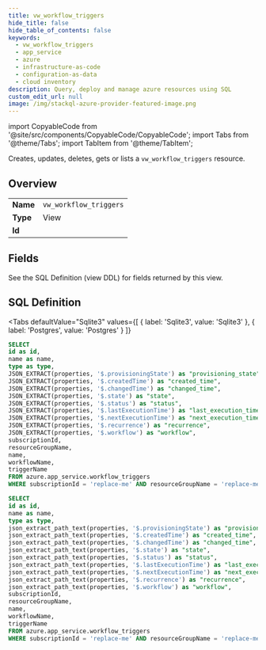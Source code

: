 ```yaml
--- 
title: vw_workflow_triggers
hide_title: false
hide_table_of_contents: false
keywords:
  - vw_workflow_triggers
  - app_service
  - azure
  - infrastructure-as-code
  - configuration-as-data
  - cloud inventory
description: Query, deploy and manage azure resources using SQL
custom_edit_url: null
image: /img/stackql-azure-provider-featured-image.png
---
```


import CopyableCode from '@site/src/components/CopyableCode/CopyableCode';
import Tabs from '@theme/Tabs';
import TabItem from '@theme/TabItem';

Creates, updates, deletes, gets or lists a <code>vw_workflow_triggers</code> resource.

## Overview
<table><tbody>
<tr><td><b>Name</b></td><td><code>vw_workflow_triggers</code></td></tr>
<tr><td><b>Type</b></td><td>View</td></tr>
<tr><td><b>Id</b></td><td><CopyableCode code="azure.app_service.vw_workflow_triggers" /></td></tr>
</tbody></table>

## Fields

See the SQL Definition (view DDL) for fields returned by this view.

## SQL Definition

<Tabs
defaultValue="Sqlite3"
values={[
{ label: 'Sqlite3', value: 'Sqlite3' },
{ label: 'Postgres', value: 'Postgres' }
]}
>
<TabItem value="Sqlite3">

```sql
SELECT
id as id,
name as name,
type as type,
JSON_EXTRACT(properties, '$.provisioningState') as "provisioning_state",
JSON_EXTRACT(properties, '$.createdTime') as "created_time",
JSON_EXTRACT(properties, '$.changedTime') as "changed_time",
JSON_EXTRACT(properties, '$.state') as "state",
JSON_EXTRACT(properties, '$.status') as "status",
JSON_EXTRACT(properties, '$.lastExecutionTime') as "last_execution_time",
JSON_EXTRACT(properties, '$.nextExecutionTime') as "next_execution_time",
JSON_EXTRACT(properties, '$.recurrence') as "recurrence",
JSON_EXTRACT(properties, '$.workflow') as "workflow",
subscriptionId,
resourceGroupName,
name,
workflowName,
triggerName
FROM azure.app_service.workflow_triggers
WHERE subscriptionId = 'replace-me' AND resourceGroupName = 'replace-me' AND name = 'replace-me' AND workflowName = 'replace-me';
```

</TabItem>
<TabItem value="Postgres">

```sql
SELECT
id as id,
name as name,
type as type,
json_extract_path_text(properties, '$.provisioningState') as "provisioning_state",
json_extract_path_text(properties, '$.createdTime') as "created_time",
json_extract_path_text(properties, '$.changedTime') as "changed_time",
json_extract_path_text(properties, '$.state') as "state",
json_extract_path_text(properties, '$.status') as "status",
json_extract_path_text(properties, '$.lastExecutionTime') as "last_execution_time",
json_extract_path_text(properties, '$.nextExecutionTime') as "next_execution_time",
json_extract_path_text(properties, '$.recurrence') as "recurrence",
json_extract_path_text(properties, '$.workflow') as "workflow",
subscriptionId,
resourceGroupName,
name,
workflowName,
triggerName
FROM azure.app_service.workflow_triggers
WHERE subscriptionId = 'replace-me' AND resourceGroupName = 'replace-me' AND name = 'replace-me' AND workflowName = 'replace-me';
```

</TabItem>
</Tabs>

